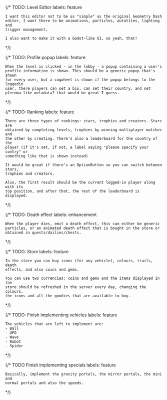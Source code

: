 {/*
    TODO: Level Editor
    labels: feature

    I want this editor not to be as "simple" as the original Geometry Dash
    editor, I want there to be animations, particles, autotiles, lighting and
    trigger management.

    I also want to make it with a Godot-like UI, so yeah, that!
*/}

{/*
    TODO: Profile popup
    labels: feature

    When the level is clicked - in the lobby - a popup containing a user's
    profile information is shown. This should be a generic popup that's shown
    for every user, but a cogwheel is shown if the popup belongs to the loggedin
    user, there players can set a bio, can set their country, and set
    pleroma-like metadata? that would be great I guess.
*/}

{/*
    TODO: Ranking
    labels: feature

    There are three types of rankings: stars, trophies and creators. Stars are
    obtained by completing levels, trophies by winning multiplayer matches and
    the other by creating. There's also a leaderboard for the country of the
    player (if it's set, if not, a label saying "please specify your contry" or
    something like that is shown instead)

    It would be great if there's an OptionButton so you can switch between stars,
    trophies and creators.

    Also, the first result should be the current logged-in player along with its
    top position, and after that, the rest of the leaderboard is displayed.
*/}

{/*
    TODO: Death effect
    labels: enhancement

    When the player dies, emit a death effect, this can either be generic
    particles, or an animated death effect that is bought in the store or
    obtained in quests/dailies/chests.
*/}

{/*
    TODO: Store
    labels: feature

    In the store you can buy icons (for any vehicle), colours, trails, death
    effects, and also coins and gems.

    You can use two currencies: coins and gems and the items displayed in the
    store should be refreshed in the server every day, changing the colours,
    the icons and all the goodies that are available to buy.
*/}

{/*
    TODO: Finish implementing vehicles
    labels: feature

    The vehicles that are left to implement are:
    - Ball
    - UFO
    - Wave
    - Robot
    - Spider
*/}

{/*
    TODO Finish implementing specials
    labels: feature

    Basically, implement the gravity portals, the mirror portals, the mini and
    normal portals and also the speeds.
*/}